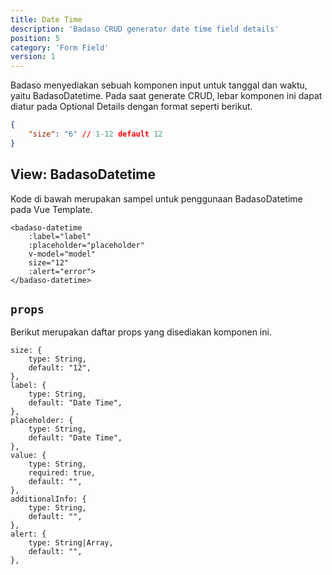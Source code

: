 ```yaml
---
title: Date Time
description: 'Badaso CRUD generator date time field details'
position: 5
category: 'Form Field'
version: 1
---
```


Badaso menyediakan sebuah komponen input untuk tanggal dan waktu, yaitu BadasoDatetime. Pada saat generate CRUD, lebar komponen ini dapat diatur pada Optional Details dengan format seperti berikut.

```JSON
{
    "size": "6" // 1-12 default 12
}
```

## View: BadasoDatetime

Kode di bawah merupakan sampel untuk penggunaan BadasoDatetime pada Vue Template.


```vue
<badaso-datetime
    :label="label"
    :placeholder="placeholder"
    v-model="model"
    size="12"
    :alert="error">
</badaso-datetime>
```

## `props`

Berikut merupakan daftar props yang disediakan komponen ini.

```
size: {
    type: String,
    default: "12",
},
label: {
    type: String,
    default: "Date Time",
},
placeholder: {
    type: String,
    default: "Date Time",
},
value: {
    type: String,
    required: true,
    default: "",
},
additionalInfo: {
    type: String,
    default: "",
},
alert: {
    type: String|Array,
    default: "",
},
```